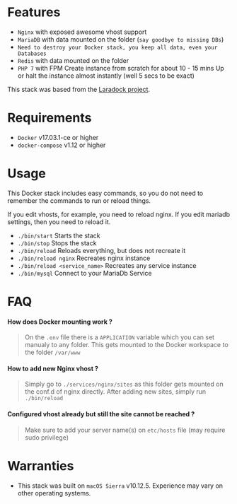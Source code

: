 # Features

- `Nginx` with exposed awesome vhost support
- `MariaDB` with data mounted on the folder (`say goodbye to missing DBs`)
- `Need to destroy your Docker stack, you keep all data, even your Databases`
- `Redis` with data mounted on the folder
- `PHP 7` with FPM
    Create instance from scratch for about 10 - 15 mins
    Up or halt the instance almost instantly (well 5 secs to be exact)

This stack was based from the [Laradock project](https://github.com/laradock/laradock).

# Requirements

- `Docker` v17.03.1-ce or higher
- `docker-compose` v1.12 or higher

# Usage

This Docker stack includes easy commands, so you do not need to remember the
commands to run or reload things.

If you edit vhosts, for example, you need to reload nginx. If you edit mariadb
settings, then you need to reload it.

- `./bin/start` Starts the stack
- `./bin/stop` Stops the stack
- `./bin/reload` Reloads everything, but does not recreate it
- `./bin/reload nginx` Recreates nginx instance
- `./bin/reload <service_name>` Recreates any service instance
- `./bin/mysql` Connect to your MariaDb Service

# FAQ

#### How does Docker mounting work ?
> On the `.env` file there is a `APPLICATION` variable which you can set manualy to any folder.
> This gets mounted to the Docker workspace to the folder `/var/www`

#### How to add new Nginx vhost ?

> Simply go to `./services/nginx/sites` as this folder gets mounted on the conf.d of nginx directly. After adding new sites, simply run `./bin/reload`

#### Configured vhost already but still the site cannot be reached ?

> Make sure to add your server name(s) on `etc/hosts` file (may require sudo privilege)

# Warranties

- This stack was built on `macOS Sierra` v10.12.5. Experience may vary on other operating systems.